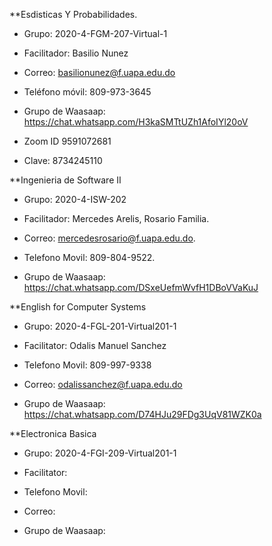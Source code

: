 **Esdisticas Y Probabilidades.

- Grupo: 2020-4-FGM-207-Virtual-1

- Facilitador: Basilio Nunez

- Correo: basilionunez@f.uapa.edu.do

- Teléfono móvil: 809-973-3645

- Grupo de Waasaap: https://chat.whatsapp.com/H3kaSMTtUZh1AfoIYl20oV

- Zoom ID 9591072681

- Clave: 8734245110

**Ingenieria de Software II

- Grupo: 2020-4-ISW-202

- Facilitador:  Mercedes Arelis, Rosario Familia.

- Correo: mercedesrosario@f.uapa.edu.do.

- Telefono Movil: 809-804-9522.

- Grupo de Waasaap: https://chat.whatsapp.com/DSxeUefmWvfH1DBoVVaKuJ


**English for Computer Systems

- Grupo: 2020-4-FGL-201-Virtual201-1

- Facilitator: Odalis Manuel Sanchez

- Telefono Movil: 809-997-9338

- Correo: odalissanchez@f.uapa.edu.do

- Grupo de Waasaap: https://chat.whatsapp.com/D74HJu29FDg3UqV81WZK0a

**Electronica Basica

- Grupo: 2020-4-FGI-209-Virtual201-1

- Facilitator:

- Telefono Movil: 

- Correo: 

- Grupo de Waasaap: 
